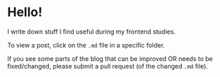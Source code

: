 # Hello!

I write down stuff I find useful during my frontend studies.

To view a post, click on the `.md` file in a specific folder.

If you see some parts of the blog that can be improved OR needs to be fixed/changed, please submit a pull request (of the changed `.md` file).
